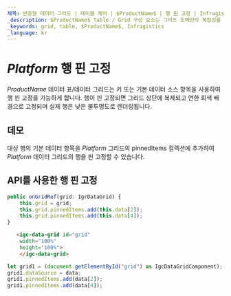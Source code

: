 ```yaml
---
제목: 반응형 데이터 그리드 | 테이블 제어 | $ProductName$ | 행 핀 고정 | Infragistics
_description: $ProductName$ Table / Grid 구성 요소는 그리드 도메인의 복잡성을 관리 가능한 API로 단순화하여 사용자가 데이터 컬렉션을 바인딩 할 수 있도록합니다.
_keywords: grid, table, $ProductName$, Infragistics
_language: kr
---
```


# $Platform$ 행 핀 고정

 $ProductName$ 데이터 표/데이터 그리드는 키 또는 기본 데이터 소스 항목을 사용하여 행 핀 고정을 가능하게 합니다. 행이 핀 고정되면 그리드 상단에 복제되고 연한 회색 배경으로 고정되며 실제 행은 낮은 불투명도로 렌더링됩니다.

## 데모


<code-view style="height: 600px"
           data-demos-base-url="{environment:dvDemosBaseUrl}"
           iframe-src="{environment:dvDemosBaseUrl}/grids/data-grid-row-pinning"
           github-src="grids/data-grid/row-pinning">
</code-view>

<div class="divider--half"></div>

대상 행의 기본 데이터 항목을 $Platform$ 그리드의 pinnedItems 컬렉션에 추가하여 $Platform$ 데이터 그리드의 행을 핀 고정할 수 있습니다.

## API를 사용한 행 핀 고정

```ts
public onGridRef(grid: IgrDataGrid) {
    this.grid = grid;
    this.grid.pinnedItems.add(this.data[2]);
    this.grid.pinnedItems.add(this.data[4]);
}
```

```html
   <igc-data-grid id="grid"
    width="100%"
    height="100%">
    </igc-data-grid>
```

```ts
let grid1 = (document.getElementById("grid") as IgcDataGridComponent);
grid1.dataSource = data;
grid1.pinnedItems.add(data[2]);
grid1.pinnedItems.add(data[4]);
```
